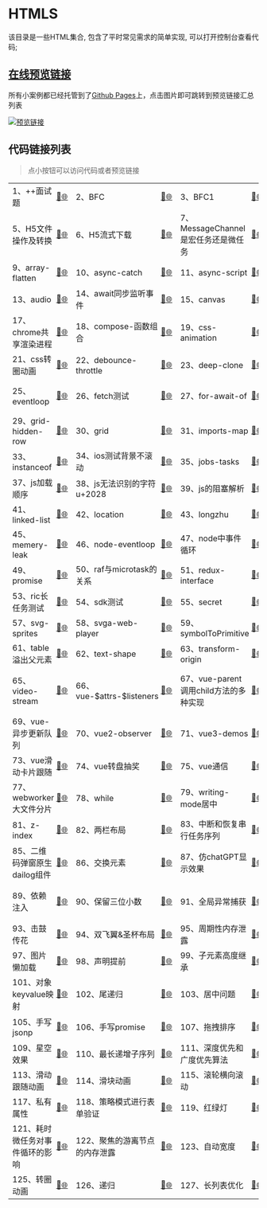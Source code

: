 # HTMLS

该目录是一些HTML集合, 包含了平时常见需求的简单实现, 可以打开控制台查看代码;

## [在线预览链接](https://lorainwings.github.io/demos)

所有小案例都已经托管到了[Github Pages](https://pages.github.com/)上，点击图片即可跳转到预览链接汇总列表

<a href="https://lorainwings.github.io/demos" target="_blank">
  <img src="https://github.com/lorainwings/demos/raw/master/assets/images/demos-preview.jpg" alt="预览链接" >
</a>

## 代码链接列表

> 点小按钮可以访问代码或者预览链接

<table>
  <tr>
    <td>
      <div style="display:flex; align-items: center;">
        <span>
          1、++面试题        </span>
        &nbsp;
        <a href="/code-snippets/htmls/++面试题.js" target="_blank" style="margin-left: auto" title="代码">📎</a>
        <a href="https://lorainwings.github.io/demos/++面试题.js" target="_blank" title="预览">🌐</a>
      </div>
    </td>
    <td>
      <div style="display:flex; align-items: center;">
        <span>
          2、BFC        </span>
        &nbsp;
        <a href="/code-snippets/htmls/BFC.html" target="_blank" style="margin-left: auto" title="代码">📎</a>
        <a href="https://lorainwings.github.io/demos/BFC.html" target="_blank" title="预览">🌐</a>
      </div>
    </td>
    <td>
      <div style="display:flex; align-items: center;">
        <span>
          3、BFC1        </span>
        &nbsp;
        <a href="/code-snippets/htmls/BFC1.html" target="_blank" style="margin-left: auto" title="代码">📎</a>
        <a href="https://lorainwings.github.io/demos/BFC1.html" target="_blank" title="预览">🌐</a>
      </div>
    </td>
    <td>
      <div style="display:flex; align-items: center;">
        <span>
          4、Flip动画        </span>
        &nbsp;
        <a href="/code-snippets/htmls/Flip动画.html" target="_blank" style="margin-left: auto" title="代码">📎</a>
        <a href="https://lorainwings.github.io/demos/Flip动画.html" target="_blank" title="预览">🌐</a>
      </div>
    </td>
  </tr>
  <tr>
    <td>
      <div style="display:flex; align-items: center;">
        <span>
          5、H5文件操作及转换        </span>
        &nbsp;
        <a href="/code-snippets/htmls/H5文件操作及转换.html" target="_blank" style="margin-left: auto" title="代码">📎</a>
        <a href="https://lorainwings.github.io/demos/H5文件操作及转换.html" target="_blank" title="预览">🌐</a>
      </div>
    </td>
    <td>
      <div style="display:flex; align-items: center;">
        <span>
          6、H5流式下载        </span>
        &nbsp;
        <a href="/code-snippets/htmls/H5流式下载.html" target="_blank" style="margin-left: auto" title="代码">📎</a>
        <a href="https://lorainwings.github.io/demos/H5流式下载.html" target="_blank" title="预览">🌐</a>
      </div>
    </td>
    <td>
      <div style="display:flex; align-items: center;">
        <span>
          7、MessageChannel是宏任务还是微任务        </span>
        &nbsp;
        <a href="/code-snippets/htmls/MessageChannel是宏任务还是微任务.html" target="_blank" style="margin-left: auto" title="代码">📎</a>
        <a href="https://lorainwings.github.io/demos/MessageChannel是宏任务还是微任务.html" target="_blank" title="预览">🌐</a>
      </div>
    </td>
    <td>
      <div style="display:flex; align-items: center;">
        <span>
          8、UI渲染阻塞测试        </span>
        &nbsp;
        <a href="/code-snippets/htmls/UI渲染阻塞测试.html" target="_blank" style="margin-left: auto" title="代码">📎</a>
        <a href="https://lorainwings.github.io/demos/UI渲染阻塞测试.html" target="_blank" title="预览">🌐</a>
      </div>
    </td>
  </tr>
  <tr>
    <td>
      <div style="display:flex; align-items: center;">
        <span>
          9、array-flatten        </span>
        &nbsp;
        <a href="/code-snippets/htmls/array-flatten.html" target="_blank" style="margin-left: auto" title="代码">📎</a>
        <a href="https://lorainwings.github.io/demos/array-flatten.html" target="_blank" title="预览">🌐</a>
      </div>
    </td>
    <td>
      <div style="display:flex; align-items: center;">
        <span>
          10、async-catch        </span>
        &nbsp;
        <a href="/code-snippets/htmls/async-catch.html" target="_blank" style="margin-left: auto" title="代码">📎</a>
        <a href="https://lorainwings.github.io/demos/async-catch.html" target="_blank" title="预览">🌐</a>
      </div>
    </td>
    <td>
      <div style="display:flex; align-items: center;">
        <span>
          11、async-script        </span>
        &nbsp;
        <a href="/code-snippets/htmls/async-script.html" target="_blank" style="margin-left: auto" title="代码">📎</a>
        <a href="https://lorainwings.github.io/demos/async-script.html" target="_blank" title="预览">🌐</a>
      </div>
    </td>
    <td>
      <div style="display:flex; align-items: center;">
        <span>
          12、async替代promise        </span>
        &nbsp;
        <a href="/code-snippets/htmls/async替代promise.html" target="_blank" style="margin-left: auto" title="代码">📎</a>
        <a href="https://lorainwings.github.io/demos/async替代promise.html" target="_blank" title="预览">🌐</a>
      </div>
    </td>
  </tr>
  <tr>
    <td>
      <div style="display:flex; align-items: center;">
        <span>
          13、audio        </span>
        &nbsp;
        <a href="/code-snippets/htmls/audio.html" target="_blank" style="margin-left: auto" title="代码">📎</a>
        <a href="https://lorainwings.github.io/demos/audio.html" target="_blank" title="预览">🌐</a>
      </div>
    </td>
    <td>
      <div style="display:flex; align-items: center;">
        <span>
          14、await同步监听事件        </span>
        &nbsp;
        <a href="/code-snippets/htmls/await同步监听事件.html" target="_blank" style="margin-left: auto" title="代码">📎</a>
        <a href="https://lorainwings.github.io/demos/await同步监听事件.html" target="_blank" title="预览">🌐</a>
      </div>
    </td>
    <td>
      <div style="display:flex; align-items: center;">
        <span>
          15、canvas        </span>
        &nbsp;
        <a href="/code-snippets/htmls/canvas.html" target="_blank" style="margin-left: auto" title="代码">📎</a>
        <a href="https://lorainwings.github.io/demos/canvas.html" target="_blank" title="预览">🌐</a>
      </div>
    </td>
    <td>
      <div style="display:flex; align-items: center;">
        <span>
          16、canvas圆环动画        </span>
        &nbsp;
        <a href="/code-snippets/htmls/canvas圆环动画.html" target="_blank" style="margin-left: auto" title="代码">📎</a>
        <a href="https://lorainwings.github.io/demos/canvas圆环动画.html" target="_blank" title="预览">🌐</a>
      </div>
    </td>
  </tr>
  <tr>
    <td>
      <div style="display:flex; align-items: center;">
        <span>
          17、chrome共享渲染进程        </span>
        &nbsp;
        <a href="/code-snippets/htmls/chrome共享渲染进程.html" target="_blank" style="margin-left: auto" title="代码">📎</a>
        <a href="https://lorainwings.github.io/demos/chrome共享渲染进程.html" target="_blank" title="预览">🌐</a>
      </div>
    </td>
    <td>
      <div style="display:flex; align-items: center;">
        <span>
          18、compose-函数组合        </span>
        &nbsp;
        <a href="/code-snippets/htmls/compose-函数组合.html" target="_blank" style="margin-left: auto" title="代码">📎</a>
        <a href="https://lorainwings.github.io/demos/compose-函数组合.html" target="_blank" title="预览">🌐</a>
      </div>
    </td>
    <td>
      <div style="display:flex; align-items: center;">
        <span>
          19、css-animation        </span>
        &nbsp;
        <a href="/code-snippets/htmls/css-animation.html" target="_blank" style="margin-left: auto" title="代码">📎</a>
        <a href="https://lorainwings.github.io/demos/css-animation.html" target="_blank" title="预览">🌐</a>
      </div>
    </td>
    <td>
      <div style="display:flex; align-items: center;">
        <span>
          20、css-spread        </span>
        &nbsp;
        <a href="/code-snippets/htmls/css-spread.html" target="_blank" style="margin-left: auto" title="代码">📎</a>
        <a href="https://lorainwings.github.io/demos/css-spread.html" target="_blank" title="预览">🌐</a>
      </div>
    </td>
  </tr>
  <tr>
    <td>
      <div style="display:flex; align-items: center;">
        <span>
          21、css转圈动画        </span>
        &nbsp;
        <a href="/code-snippets/htmls/css转圈动画.html" target="_blank" style="margin-left: auto" title="代码">📎</a>
        <a href="https://lorainwings.github.io/demos/css转圈动画.html" target="_blank" title="预览">🌐</a>
      </div>
    </td>
    <td>
      <div style="display:flex; align-items: center;">
        <span>
          22、debounce-throttle        </span>
        &nbsp;
        <a href="/code-snippets/htmls/debounce-throttle.html" target="_blank" style="margin-left: auto" title="代码">📎</a>
        <a href="https://lorainwings.github.io/demos/debounce-throttle.html" target="_blank" title="预览">🌐</a>
      </div>
    </td>
    <td>
      <div style="display:flex; align-items: center;">
        <span>
          23、deep-clone        </span>
        &nbsp;
        <a href="/code-snippets/htmls/deep-clone.html" target="_blank" style="margin-left: auto" title="代码">📎</a>
        <a href="https://lorainwings.github.io/demos/deep-clone.html" target="_blank" title="预览">🌐</a>
      </div>
    </td>
    <td>
      <div style="display:flex; align-items: center;">
        <span>
          24、demo        </span>
        &nbsp;
        <a href="/code-snippets/htmls/demo.html" target="_blank" style="margin-left: auto" title="代码">📎</a>
        <a href="https://lorainwings.github.io/demos/demo.html" target="_blank" title="预览">🌐</a>
      </div>
    </td>
  </tr>
  <tr>
    <td>
      <div style="display:flex; align-items: center;">
        <span>
          25、eventloop        </span>
        &nbsp;
        <a href="/code-snippets/htmls/eventloop.html" target="_blank" style="margin-left: auto" title="代码">📎</a>
        <a href="https://lorainwings.github.io/demos/eventloop.html" target="_blank" title="预览">🌐</a>
      </div>
    </td>
    <td>
      <div style="display:flex; align-items: center;">
        <span>
          26、fetch测试        </span>
        &nbsp;
        <a href="/code-snippets/htmls/fetch测试.html" target="_blank" style="margin-left: auto" title="代码">📎</a>
        <a href="https://lorainwings.github.io/demos/fetch测试.html" target="_blank" title="预览">🌐</a>
      </div>
    </td>
    <td>
      <div style="display:flex; align-items: center;">
        <span>
          27、for-await-of        </span>
        &nbsp;
        <a href="/code-snippets/htmls/for-await-of.html" target="_blank" style="margin-left: auto" title="代码">📎</a>
        <a href="https://lorainwings.github.io/demos/for-await-of.html" target="_blank" title="预览">🌐</a>
      </div>
    </td>
    <td>
      <div style="display:flex; align-items: center;">
        <span>
          28、generator-run        </span>
        &nbsp;
        <a href="/code-snippets/htmls/generator-run.html" target="_blank" style="margin-left: auto" title="代码">📎</a>
        <a href="https://lorainwings.github.io/demos/generator-run.html" target="_blank" title="预览">🌐</a>
      </div>
    </td>
  </tr>
  <tr>
    <td>
      <div style="display:flex; align-items: center;">
        <span>
          29、grid-hidden-row        </span>
        &nbsp;
        <a href="/code-snippets/htmls/grid-hidden-row.html" target="_blank" style="margin-left: auto" title="代码">📎</a>
        <a href="https://lorainwings.github.io/demos/grid-hidden-row.html" target="_blank" title="预览">🌐</a>
      </div>
    </td>
    <td>
      <div style="display:flex; align-items: center;">
        <span>
          30、grid        </span>
        &nbsp;
        <a href="/code-snippets/htmls/grid.html" target="_blank" style="margin-left: auto" title="代码">📎</a>
        <a href="https://lorainwings.github.io/demos/grid.html" target="_blank" title="预览">🌐</a>
      </div>
    </td>
    <td>
      <div style="display:flex; align-items: center;">
        <span>
          31、imports-map        </span>
        &nbsp;
        <a href="/code-snippets/htmls/imports-map.html" target="_blank" style="margin-left: auto" title="代码">📎</a>
        <a href="https://lorainwings.github.io/demos/imports-map.html" target="_blank" title="预览">🌐</a>
      </div>
    </td>
    <td>
      <div style="display:flex; align-items: center;">
        <span>
          32、index        </span>
        &nbsp;
        <a href="/code-snippets/htmls/index.html" target="_blank" style="margin-left: auto" title="代码">📎</a>
        <a href="https://lorainwings.github.io/demos/index.html" target="_blank" title="预览">🌐</a>
      </div>
    </td>
  </tr>
  <tr>
    <td>
      <div style="display:flex; align-items: center;">
        <span>
          33、instanceof        </span>
        &nbsp;
        <a href="/code-snippets/htmls/instanceof.html" target="_blank" style="margin-left: auto" title="代码">📎</a>
        <a href="https://lorainwings.github.io/demos/instanceof.html" target="_blank" title="预览">🌐</a>
      </div>
    </td>
    <td>
      <div style="display:flex; align-items: center;">
        <span>
          34、ios测试背景不滚动        </span>
        &nbsp;
        <a href="/code-snippets/htmls/ios测试背景不滚动.html" target="_blank" style="margin-left: auto" title="代码">📎</a>
        <a href="https://lorainwings.github.io/demos/ios测试背景不滚动.html" target="_blank" title="预览">🌐</a>
      </div>
    </td>
    <td>
      <div style="display:flex; align-items: center;">
        <span>
          35、jobs-tasks        </span>
        &nbsp;
        <a href="/code-snippets/htmls/jobs-tasks.html" target="_blank" style="margin-left: auto" title="代码">📎</a>
        <a href="https://lorainwings.github.io/demos/jobs-tasks.html" target="_blank" title="预览">🌐</a>
      </div>
    </td>
    <td>
      <div style="display:flex; align-items: center;">
        <span>
          36、jquery-anchor-scroll        </span>
        &nbsp;
        <a href="/code-snippets/htmls/jquery-anchor-scroll.html" target="_blank" style="margin-left: auto" title="代码">📎</a>
        <a href="https://lorainwings.github.io/demos/jquery-anchor-scroll.html" target="_blank" title="预览">🌐</a>
      </div>
    </td>
  </tr>
  <tr>
    <td>
      <div style="display:flex; align-items: center;">
        <span>
          37、js加载顺序        </span>
        &nbsp;
        <a href="/code-snippets/htmls/js加载顺序.html" target="_blank" style="margin-left: auto" title="代码">📎</a>
        <a href="https://lorainwings.github.io/demos/js加载顺序.html" target="_blank" title="预览">🌐</a>
      </div>
    </td>
    <td>
      <div style="display:flex; align-items: center;">
        <span>
          38、js无法识别的字符u+2028        </span>
        &nbsp;
        <a href="/code-snippets/htmls/js无法识别的字符u+2028.html" target="_blank" style="margin-left: auto" title="代码">📎</a>
        <a href="https://lorainwings.github.io/demos/js无法识别的字符u+2028.html" target="_blank" title="预览">🌐</a>
      </div>
    </td>
    <td>
      <div style="display:flex; align-items: center;">
        <span>
          39、js的阻塞解析        </span>
        &nbsp;
        <a href="/code-snippets/htmls/js的阻塞解析.html" target="_blank" style="margin-left: auto" title="代码">📎</a>
        <a href="https://lorainwings.github.io/demos/js的阻塞解析.html" target="_blank" title="预览">🌐</a>
      </div>
    </td>
    <td>
      <div style="display:flex; align-items: center;">
        <span>
          40、link-source        </span>
        &nbsp;
        <a href="/code-snippets/htmls/link-source.js" target="_blank" style="margin-left: auto" title="代码">📎</a>
        <a href="https://lorainwings.github.io/demos/link-source.js" target="_blank" title="预览">🌐</a>
      </div>
    </td>
  </tr>
  <tr>
    <td>
      <div style="display:flex; align-items: center;">
        <span>
          41、linked-list        </span>
        &nbsp;
        <a href="/code-snippets/htmls/linked-list.html" target="_blank" style="margin-left: auto" title="代码">📎</a>
        <a href="https://lorainwings.github.io/demos/linked-list.html" target="_blank" title="预览">🌐</a>
      </div>
    </td>
    <td>
      <div style="display:flex; align-items: center;">
        <span>
          42、location        </span>
        &nbsp;
        <a href="/code-snippets/htmls/location.html" target="_blank" style="margin-left: auto" title="代码">📎</a>
        <a href="https://lorainwings.github.io/demos/location.html" target="_blank" title="预览">🌐</a>
      </div>
    </td>
    <td>
      <div style="display:flex; align-items: center;">
        <span>
          43、longzhu        </span>
        &nbsp;
        <a href="/code-snippets/htmls/longzhu.ignore.html" target="_blank" style="margin-left: auto" title="代码">📎</a>
        <a href="https://lorainwings.github.io/demos/longzhu.ignore.html" target="_blank" title="预览">🌐</a>
      </div>
    </td>
    <td>
      <div style="display:flex; align-items: center;">
        <span>
          44、maiaH5        </span>
        &nbsp;
        <a href="/code-snippets/htmls/maiaH5.js" target="_blank" style="margin-left: auto" title="代码">📎</a>
        <a href="https://lorainwings.github.io/demos/maiaH5.js" target="_blank" title="预览">🌐</a>
      </div>
    </td>
  </tr>
  <tr>
    <td>
      <div style="display:flex; align-items: center;">
        <span>
          45、memery-leak        </span>
        &nbsp;
        <a href="/code-snippets/htmls/memery-leak.html" target="_blank" style="margin-left: auto" title="代码">📎</a>
        <a href="https://lorainwings.github.io/demos/memery-leak.html" target="_blank" title="预览">🌐</a>
      </div>
    </td>
    <td>
      <div style="display:flex; align-items: center;">
        <span>
          46、node-eventloop        </span>
        &nbsp;
        <a href="/code-snippets/htmls/node-eventloop.js" target="_blank" style="margin-left: auto" title="代码">📎</a>
        <a href="https://lorainwings.github.io/demos/node-eventloop.js" target="_blank" title="预览">🌐</a>
      </div>
    </td>
    <td>
      <div style="display:flex; align-items: center;">
        <span>
          47、node中事件循环        </span>
        &nbsp;
        <a href="/code-snippets/htmls/node中事件循环.js" target="_blank" style="margin-left: auto" title="代码">📎</a>
        <a href="https://lorainwings.github.io/demos/node中事件循环.js" target="_blank" title="预览">🌐</a>
      </div>
    </td>
    <td>
      <div style="display:flex; align-items: center;">
        <span>
          48、promise-catch        </span>
        &nbsp;
        <a href="/code-snippets/htmls/promise-catch.html" target="_blank" style="margin-left: auto" title="代码">📎</a>
        <a href="https://lorainwings.github.io/demos/promise-catch.html" target="_blank" title="预览">🌐</a>
      </div>
    </td>
  </tr>
  <tr>
    <td>
      <div style="display:flex; align-items: center;">
        <span>
          49、promise        </span>
        &nbsp;
        <a href="/code-snippets/htmls/promise.then返回promise.html" target="_blank" style="margin-left: auto" title="代码">📎</a>
        <a href="https://lorainwings.github.io/demos/promise.then返回promise.html" target="_blank" title="预览">🌐</a>
      </div>
    </td>
    <td>
      <div style="display:flex; align-items: center;">
        <span>
          50、raf与microtask的关系        </span>
        &nbsp;
        <a href="/code-snippets/htmls/raf与microtask的关系.html" target="_blank" style="margin-left: auto" title="代码">📎</a>
        <a href="https://lorainwings.github.io/demos/raf与microtask的关系.html" target="_blank" title="预览">🌐</a>
      </div>
    </td>
    <td>
      <div style="display:flex; align-items: center;">
        <span>
          51、redux-interface        </span>
        &nbsp;
        <a href="/code-snippets/htmls/redux-interface.ts" target="_blank" style="margin-left: auto" title="代码">📎</a>
        <a href="https://lorainwings.github.io/demos/redux-interface.ts" target="_blank" title="预览">🌐</a>
      </div>
    </td>
    <td>
      <div style="display:flex; align-items: center;">
        <span>
          52、requestIdleCb        </span>
        &nbsp;
        <a href="/code-snippets/htmls/requestIdleCb.html" target="_blank" style="margin-left: auto" title="代码">📎</a>
        <a href="https://lorainwings.github.io/demos/requestIdleCb.html" target="_blank" title="预览">🌐</a>
      </div>
    </td>
  </tr>
  <tr>
    <td>
      <div style="display:flex; align-items: center;">
        <span>
          53、ric长任务测试        </span>
        &nbsp;
        <a href="/code-snippets/htmls/ric长任务测试.html" target="_blank" style="margin-left: auto" title="代码">📎</a>
        <a href="https://lorainwings.github.io/demos/ric长任务测试.html" target="_blank" title="预览">🌐</a>
      </div>
    </td>
    <td>
      <div style="display:flex; align-items: center;">
        <span>
          54、sdk测试        </span>
        &nbsp;
        <a href="/code-snippets/htmls/sdk测试.html" target="_blank" style="margin-left: auto" title="代码">📎</a>
        <a href="https://lorainwings.github.io/demos/sdk测试.html" target="_blank" title="预览">🌐</a>
      </div>
    </td>
    <td>
      <div style="display:flex; align-items: center;">
        <span>
          55、secret        </span>
        &nbsp;
        <a href="/code-snippets/htmls/secret.html" target="_blank" style="margin-left: auto" title="代码">📎</a>
        <a href="https://lorainwings.github.io/demos/secret.html" target="_blank" title="预览">🌐</a>
      </div>
    </td>
    <td>
      <div style="display:flex; align-items: center;">
        <span>
          56、sort-algrom        </span>
        &nbsp;
        <a href="/code-snippets/htmls/sort-algrom.html" target="_blank" style="margin-left: auto" title="代码">📎</a>
        <a href="https://lorainwings.github.io/demos/sort-algrom.html" target="_blank" title="预览">🌐</a>
      </div>
    </td>
  </tr>
  <tr>
    <td>
      <div style="display:flex; align-items: center;">
        <span>
          57、svg-sprites        </span>
        &nbsp;
        <a href="/code-snippets/htmls/svg-sprites.html" target="_blank" style="margin-left: auto" title="代码">📎</a>
        <a href="https://lorainwings.github.io/demos/svg-sprites.html" target="_blank" title="预览">🌐</a>
      </div>
    </td>
    <td>
      <div style="display:flex; align-items: center;">
        <span>
          58、svga-web-player        </span>
        &nbsp;
        <a href="/code-snippets/htmls/svga-web-player.html" target="_blank" style="margin-left: auto" title="代码">📎</a>
        <a href="https://lorainwings.github.io/demos/svga-web-player.html" target="_blank" title="预览">🌐</a>
      </div>
    </td>
    <td>
      <div style="display:flex; align-items: center;">
        <span>
          59、symbolToPrimitive        </span>
        &nbsp;
        <a href="/code-snippets/htmls/symbolToPrimitive.html" target="_blank" style="margin-left: auto" title="代码">📎</a>
        <a href="https://lorainwings.github.io/demos/symbolToPrimitive.html" target="_blank" title="预览">🌐</a>
      </div>
    </td>
    <td>
      <div style="display:flex; align-items: center;">
        <span>
          60、t        </span>
        &nbsp;
        <a href="/code-snippets/htmls/t.html" target="_blank" style="margin-left: auto" title="代码">📎</a>
        <a href="https://lorainwings.github.io/demos/t.html" target="_blank" title="预览">🌐</a>
      </div>
    </td>
  </tr>
  <tr>
    <td>
      <div style="display:flex; align-items: center;">
        <span>
          61、table溢出父元素        </span>
        &nbsp;
        <a href="/code-snippets/htmls/table溢出父元素.html" target="_blank" style="margin-left: auto" title="代码">📎</a>
        <a href="https://lorainwings.github.io/demos/table溢出父元素.html" target="_blank" title="预览">🌐</a>
      </div>
    </td>
    <td>
      <div style="display:flex; align-items: center;">
        <span>
          62、text-shape        </span>
        &nbsp;
        <a href="/code-snippets/htmls/text-shape.html" target="_blank" style="margin-left: auto" title="代码">📎</a>
        <a href="https://lorainwings.github.io/demos/text-shape.html" target="_blank" title="预览">🌐</a>
      </div>
    </td>
    <td>
      <div style="display:flex; align-items: center;">
        <span>
          63、transform-origin        </span>
        &nbsp;
        <a href="/code-snippets/htmls/transform-origin.html" target="_blank" style="margin-left: auto" title="代码">📎</a>
        <a href="https://lorainwings.github.io/demos/transform-origin.html" target="_blank" title="预览">🌐</a>
      </div>
    </td>
    <td>
      <div style="display:flex; align-items: center;">
        <span>
          64、translate3d        </span>
        &nbsp;
        <a href="/code-snippets/htmls/translate3d.html" target="_blank" style="margin-left: auto" title="代码">📎</a>
        <a href="https://lorainwings.github.io/demos/translate3d.html" target="_blank" title="预览">🌐</a>
      </div>
    </td>
  </tr>
  <tr>
    <td>
      <div style="display:flex; align-items: center;">
        <span>
          65、video-stream        </span>
        &nbsp;
        <a href="/code-snippets/htmls/video-stream.html" target="_blank" style="margin-left: auto" title="代码">📎</a>
        <a href="https://lorainwings.github.io/demos/video-stream.html" target="_blank" title="预览">🌐</a>
      </div>
    </td>
    <td>
      <div style="display:flex; align-items: center;">
        <span>
          66、vue-$attrs-$listeners        </span>
        &nbsp;
        <a href="/code-snippets/htmls/vue-$attrs-$listeners.html" target="_blank" style="margin-left: auto" title="代码">📎</a>
        <a href="https://lorainwings.github.io/demos/vue-$attrs-$listeners.html" target="_blank" title="预览">🌐</a>
      </div>
    </td>
    <td>
      <div style="display:flex; align-items: center;">
        <span>
          67、vue-parent调用child方法的多种实现        </span>
        &nbsp;
        <a href="/code-snippets/htmls/vue-parent调用child方法的多种实现.html" target="_blank" style="margin-left: auto" title="代码">📎</a>
        <a href="https://lorainwings.github.io/demos/vue-parent调用child方法的多种实现.html" target="_blank" title="预览">🌐</a>
      </div>
    </td>
    <td>
      <div style="display:flex; align-items: center;">
        <span>
          68、vue-runtime-with-compiler调试        </span>
        &nbsp;
        <a href="/code-snippets/htmls/vue-runtime-with-compiler调试.html" target="_blank" style="margin-left: auto" title="代码">📎</a>
        <a href="https://lorainwings.github.io/demos/vue-runtime-with-compiler调试.html" target="_blank" title="预览">🌐</a>
      </div>
    </td>
  </tr>
  <tr>
    <td>
      <div style="display:flex; align-items: center;">
        <span>
          69、vue-异步更新队列        </span>
        &nbsp;
        <a href="/code-snippets/htmls/vue-异步更新队列.html" target="_blank" style="margin-left: auto" title="代码">📎</a>
        <a href="https://lorainwings.github.io/demos/vue-异步更新队列.html" target="_blank" title="预览">🌐</a>
      </div>
    </td>
    <td>
      <div style="display:flex; align-items: center;">
        <span>
          70、vue2-observer        </span>
        &nbsp;
        <a href="/code-snippets/htmls/vue2-observer.html" target="_blank" style="margin-left: auto" title="代码">📎</a>
        <a href="https://lorainwings.github.io/demos/vue2-observer.html" target="_blank" title="预览">🌐</a>
      </div>
    </td>
    <td>
      <div style="display:flex; align-items: center;">
        <span>
          71、vue3-demos        </span>
        &nbsp;
        <a href="/code-snippets/htmls/vue3-demos.html" target="_blank" style="margin-left: auto" title="代码">📎</a>
        <a href="https://lorainwings.github.io/demos/vue3-demos.html" target="_blank" title="预览">🌐</a>
      </div>
    </td>
    <td>
      <div style="display:flex; align-items: center;">
        <span>
          72、vue图片懒加载        </span>
        &nbsp;
        <a href="/code-snippets/htmls/vue图片懒加载.html" target="_blank" style="margin-left: auto" title="代码">📎</a>
        <a href="https://lorainwings.github.io/demos/vue图片懒加载.html" target="_blank" title="预览">🌐</a>
      </div>
    </td>
  </tr>
  <tr>
    <td>
      <div style="display:flex; align-items: center;">
        <span>
          73、vue滑动卡片跟随        </span>
        &nbsp;
        <a href="/code-snippets/htmls/vue滑动卡片跟随.html" target="_blank" style="margin-left: auto" title="代码">📎</a>
        <a href="https://lorainwings.github.io/demos/vue滑动卡片跟随.html" target="_blank" title="预览">🌐</a>
      </div>
    </td>
    <td>
      <div style="display:flex; align-items: center;">
        <span>
          74、vue转盘抽奖        </span>
        &nbsp;
        <a href="/code-snippets/htmls/vue转盘抽奖.html" target="_blank" style="margin-left: auto" title="代码">📎</a>
        <a href="https://lorainwings.github.io/demos/vue转盘抽奖.html" target="_blank" title="预览">🌐</a>
      </div>
    </td>
    <td>
      <div style="display:flex; align-items: center;">
        <span>
          75、vue通信        </span>
        &nbsp;
        <a href="/code-snippets/htmls/vue通信.html" target="_blank" style="margin-left: auto" title="代码">📎</a>
        <a href="https://lorainwings.github.io/demos/vue通信.html" target="_blank" title="预览">🌐</a>
      </div>
    </td>
    <td>
      <div style="display:flex; align-items: center;">
        <span>
          76、web-components        </span>
        &nbsp;
        <a href="/code-snippets/htmls/web-components.html" target="_blank" style="margin-left: auto" title="代码">📎</a>
        <a href="https://lorainwings.github.io/demos/web-components.html" target="_blank" title="预览">🌐</a>
      </div>
    </td>
  </tr>
  <tr>
    <td>
      <div style="display:flex; align-items: center;">
        <span>
          77、webworker大文件分片        </span>
        &nbsp;
        <a href="/code-snippets/htmls/webworker大文件分片.html" target="_blank" style="margin-left: auto" title="代码">📎</a>
        <a href="https://lorainwings.github.io/demos/webworker大文件分片.html" target="_blank" title="预览">🌐</a>
      </div>
    </td>
    <td>
      <div style="display:flex; align-items: center;">
        <span>
          78、while        </span>
        &nbsp;
        <a href="/code-snippets/htmls/while.js" target="_blank" style="margin-left: auto" title="代码">📎</a>
        <a href="https://lorainwings.github.io/demos/while.js" target="_blank" title="预览">🌐</a>
      </div>
    </td>
    <td>
      <div style="display:flex; align-items: center;">
        <span>
          79、writing-mode居中        </span>
        &nbsp;
        <a href="/code-snippets/htmls/writing-mode居中.html" target="_blank" style="margin-left: auto" title="代码">📎</a>
        <a href="https://lorainwings.github.io/demos/writing-mode居中.html" target="_blank" title="预览">🌐</a>
      </div>
    </td>
    <td>
      <div style="display:flex; align-items: center;">
        <span>
          80、yts        </span>
        &nbsp;
        <a href="/code-snippets/htmls/yts.html" target="_blank" style="margin-left: auto" title="代码">📎</a>
        <a href="https://lorainwings.github.io/demos/yts.html" target="_blank" title="预览">🌐</a>
      </div>
    </td>
  </tr>
  <tr>
    <td>
      <div style="display:flex; align-items: center;">
        <span>
          81、z-index        </span>
        &nbsp;
        <a href="/code-snippets/htmls/z-index.html" target="_blank" style="margin-left: auto" title="代码">📎</a>
        <a href="https://lorainwings.github.io/demos/z-index.html" target="_blank" title="预览">🌐</a>
      </div>
    </td>
    <td>
      <div style="display:flex; align-items: center;">
        <span>
          82、两栏布局        </span>
        &nbsp;
        <a href="/code-snippets/htmls/两栏布局.html" target="_blank" style="margin-left: auto" title="代码">📎</a>
        <a href="https://lorainwings.github.io/demos/两栏布局.html" target="_blank" title="预览">🌐</a>
      </div>
    </td>
    <td>
      <div style="display:flex; align-items: center;">
        <span>
          83、中断和恢复串行任务序列        </span>
        &nbsp;
        <a href="/code-snippets/htmls/中断和恢复串行任务序列.html" target="_blank" style="margin-left: auto" title="代码">📎</a>
        <a href="https://lorainwings.github.io/demos/中断和恢复串行任务序列.html" target="_blank" title="预览">🌐</a>
      </div>
    </td>
    <td>
      <div style="display:flex; align-items: center;">
        <span>
          84、事件捕获和冒泡        </span>
        &nbsp;
        <a href="/code-snippets/htmls/事件捕获和冒泡.html" target="_blank" style="margin-left: auto" title="代码">📎</a>
        <a href="https://lorainwings.github.io/demos/事件捕获和冒泡.html" target="_blank" title="预览">🌐</a>
      </div>
    </td>
  </tr>
  <tr>
    <td>
      <div style="display:flex; align-items: center;">
        <span>
          85、二维码弹窗原生dailog组件        </span>
        &nbsp;
        <a href="/code-snippets/htmls/二维码弹窗原生dailog组件.html" target="_blank" style="margin-left: auto" title="代码">📎</a>
        <a href="https://lorainwings.github.io/demos/二维码弹窗原生dailog组件.html" target="_blank" title="预览">🌐</a>
      </div>
    </td>
    <td>
      <div style="display:flex; align-items: center;">
        <span>
          86、交换元素        </span>
        &nbsp;
        <a href="/code-snippets/htmls/交换元素.html" target="_blank" style="margin-left: auto" title="代码">📎</a>
        <a href="https://lorainwings.github.io/demos/交换元素.html" target="_blank" title="预览">🌐</a>
      </div>
    </td>
    <td>
      <div style="display:flex; align-items: center;">
        <span>
          87、仿chatGPT显示效果        </span>
        &nbsp;
        <a href="/code-snippets/htmls/仿chatGPT显示效果.html" target="_blank" style="margin-left: auto" title="代码">📎</a>
        <a href="https://lorainwings.github.io/demos/仿chatGPT显示效果.html" target="_blank" title="预览">🌐</a>
      </div>
    </td>
    <td>
      <div style="display:flex; align-items: center;">
        <span>
          88、使用原生waap实现动画i        </span>
        &nbsp;
        <a href="/code-snippets/htmls/使用原生waap实现动画i.html" target="_blank" style="margin-left: auto" title="代码">📎</a>
        <a href="https://lorainwings.github.io/demos/使用原生waap实现动画i.html" target="_blank" title="预览">🌐</a>
      </div>
    </td>
  </tr>
  <tr>
    <td>
      <div style="display:flex; align-items: center;">
        <span>
          89、依赖注入        </span>
        &nbsp;
        <a href="/code-snippets/htmls/依赖注入.html" target="_blank" style="margin-left: auto" title="代码">📎</a>
        <a href="https://lorainwings.github.io/demos/依赖注入.html" target="_blank" title="预览">🌐</a>
      </div>
    </td>
    <td>
      <div style="display:flex; align-items: center;">
        <span>
          90、保留三位小数        </span>
        &nbsp;
        <a href="/code-snippets/htmls/保留三位小数.html" target="_blank" style="margin-left: auto" title="代码">📎</a>
        <a href="https://lorainwings.github.io/demos/保留三位小数.html" target="_blank" title="预览">🌐</a>
      </div>
    </td>
    <td>
      <div style="display:flex; align-items: center;">
        <span>
          91、全局异常捕获        </span>
        &nbsp;
        <a href="/code-snippets/htmls/全局异常捕获.html" target="_blank" style="margin-left: auto" title="代码">📎</a>
        <a href="https://lorainwings.github.io/demos/全局异常捕获.html" target="_blank" title="预览">🌐</a>
      </div>
    </td>
    <td>
      <div style="display:flex; align-items: center;">
        <span>
          92、共享词法作用域的内存泄露        </span>
        &nbsp;
        <a href="/code-snippets/htmls/共享词法作用域的内存泄露.html" target="_blank" style="margin-left: auto" title="代码">📎</a>
        <a href="https://lorainwings.github.io/demos/共享词法作用域的内存泄露.html" target="_blank" title="预览">🌐</a>
      </div>
    </td>
  </tr>
  <tr>
    <td>
      <div style="display:flex; align-items: center;">
        <span>
          93、击鼓传花        </span>
        &nbsp;
        <a href="/code-snippets/htmls/击鼓传花.html" target="_blank" style="margin-left: auto" title="代码">📎</a>
        <a href="https://lorainwings.github.io/demos/击鼓传花.html" target="_blank" title="预览">🌐</a>
      </div>
    </td>
    <td>
      <div style="display:flex; align-items: center;">
        <span>
          94、双飞翼&amp;圣杯布局        </span>
        &nbsp;
        <a href="/code-snippets/htmls/双飞翼&amp;圣杯布局.html" target="_blank" style="margin-left: auto" title="代码">📎</a>
        <a href="https://lorainwings.github.io/demos/双飞翼&amp;圣杯布局.html" target="_blank" title="预览">🌐</a>
      </div>
    </td>
    <td>
      <div style="display:flex; align-items: center;">
        <span>
          95、周期性内存泄露        </span>
        &nbsp;
        <a href="/code-snippets/htmls/周期性内存泄露.html" target="_blank" style="margin-left: auto" title="代码">📎</a>
        <a href="https://lorainwings.github.io/demos/周期性内存泄露.html" target="_blank" title="预览">🌐</a>
      </div>
    </td>
    <td>
      <div style="display:flex; align-items: center;">
        <span>
          96、图片压缩compress        </span>
        &nbsp;
        <a href="/code-snippets/htmls/图片压缩compress.html" target="_blank" style="margin-left: auto" title="代码">📎</a>
        <a href="https://lorainwings.github.io/demos/图片压缩compress.html" target="_blank" title="预览">🌐</a>
      </div>
    </td>
  </tr>
  <tr>
    <td>
      <div style="display:flex; align-items: center;">
        <span>
          97、图片懒加载        </span>
        &nbsp;
        <a href="/code-snippets/htmls/图片懒加载.html" target="_blank" style="margin-left: auto" title="代码">📎</a>
        <a href="https://lorainwings.github.io/demos/图片懒加载.html" target="_blank" title="预览">🌐</a>
      </div>
    </td>
    <td>
      <div style="display:flex; align-items: center;">
        <span>
          98、声明提前        </span>
        &nbsp;
        <a href="/code-snippets/htmls/声明提前.html" target="_blank" style="margin-left: auto" title="代码">📎</a>
        <a href="https://lorainwings.github.io/demos/声明提前.html" target="_blank" title="预览">🌐</a>
      </div>
    </td>
    <td>
      <div style="display:flex; align-items: center;">
        <span>
          99、子元素高度继承        </span>
        &nbsp;
        <a href="/code-snippets/htmls/子元素高度继承.html" target="_blank" style="margin-left: auto" title="代码">📎</a>
        <a href="https://lorainwings.github.io/demos/子元素高度继承.html" target="_blank" title="预览">🌐</a>
      </div>
    </td>
    <td>
      <div style="display:flex; align-items: center;">
        <span>
          100、对称按钮        </span>
        &nbsp;
        <a href="/code-snippets/htmls/对称按钮.html" target="_blank" style="margin-left: auto" title="代码">📎</a>
        <a href="https://lorainwings.github.io/demos/对称按钮.html" target="_blank" title="预览">🌐</a>
      </div>
    </td>
  </tr>
  <tr>
    <td>
      <div style="display:flex; align-items: center;">
        <span>
          101、对象keyvalue映射        </span>
        &nbsp;
        <a href="/code-snippets/htmls/对象keyvalue映射.html" target="_blank" style="margin-left: auto" title="代码">📎</a>
        <a href="https://lorainwings.github.io/demos/对象keyvalue映射.html" target="_blank" title="预览">🌐</a>
      </div>
    </td>
    <td>
      <div style="display:flex; align-items: center;">
        <span>
          102、尾递归        </span>
        &nbsp;
        <a href="/code-snippets/htmls/尾递归.html" target="_blank" style="margin-left: auto" title="代码">📎</a>
        <a href="https://lorainwings.github.io/demos/尾递归.html" target="_blank" title="预览">🌐</a>
      </div>
    </td>
    <td>
      <div style="display:flex; align-items: center;">
        <span>
          103、居中问题        </span>
        &nbsp;
        <a href="/code-snippets/htmls/居中问题.html" target="_blank" style="margin-left: auto" title="代码">📎</a>
        <a href="https://lorainwings.github.io/demos/居中问题.html" target="_blank" title="预览">🌐</a>
      </div>
    </td>
    <td>
      <div style="display:flex; align-items: center;">
        <span>
          104、建树        </span>
        &nbsp;
        <a href="/code-snippets/htmls/建树.html" target="_blank" style="margin-left: auto" title="代码">📎</a>
        <a href="https://lorainwings.github.io/demos/建树.html" target="_blank" title="预览">🌐</a>
      </div>
    </td>
  </tr>
  <tr>
    <td>
      <div style="display:flex; align-items: center;">
        <span>
          105、手写jsonp        </span>
        &nbsp;
        <a href="/code-snippets/htmls/手写jsonp.html" target="_blank" style="margin-left: auto" title="代码">📎</a>
        <a href="https://lorainwings.github.io/demos/手写jsonp.html" target="_blank" title="预览">🌐</a>
      </div>
    </td>
    <td>
      <div style="display:flex; align-items: center;">
        <span>
          106、手写promise        </span>
        &nbsp;
        <a href="/code-snippets/htmls/手写promise.html" target="_blank" style="margin-left: auto" title="代码">📎</a>
        <a href="https://lorainwings.github.io/demos/手写promise.html" target="_blank" title="预览">🌐</a>
      </div>
    </td>
    <td>
      <div style="display:flex; align-items: center;">
        <span>
          107、拖拽排序        </span>
        &nbsp;
        <a href="/code-snippets/htmls/拖拽排序.html" target="_blank" style="margin-left: auto" title="代码">📎</a>
        <a href="https://lorainwings.github.io/demos/拖拽排序.html" target="_blank" title="预览">🌐</a>
      </div>
    </td>
    <td>
      <div style="display:flex; align-items: center;">
        <span>
          108、文字翻转        </span>
        &nbsp;
        <a href="/code-snippets/htmls/文字翻转.html" target="_blank" style="margin-left: auto" title="代码">📎</a>
        <a href="https://lorainwings.github.io/demos/文字翻转.html" target="_blank" title="预览">🌐</a>
      </div>
    </td>
  </tr>
  <tr>
    <td>
      <div style="display:flex; align-items: center;">
        <span>
          109、星空效果        </span>
        &nbsp;
        <a href="/code-snippets/htmls/星空效果.html" target="_blank" style="margin-left: auto" title="代码">📎</a>
        <a href="https://lorainwings.github.io/demos/星空效果.html" target="_blank" title="预览">🌐</a>
      </div>
    </td>
    <td>
      <div style="display:flex; align-items: center;">
        <span>
          110、最长递增子序列        </span>
        &nbsp;
        <a href="/code-snippets/htmls/最长递增子序列.js" target="_blank" style="margin-left: auto" title="代码">📎</a>
        <a href="https://lorainwings.github.io/demos/最长递增子序列.js" target="_blank" title="预览">🌐</a>
      </div>
    </td>
    <td>
      <div style="display:flex; align-items: center;">
        <span>
          111、深度优先和广度优先算法        </span>
        &nbsp;
        <a href="/code-snippets/htmls/深度优先和广度优先算法.html" target="_blank" style="margin-left: auto" title="代码">📎</a>
        <a href="https://lorainwings.github.io/demos/深度优先和广度优先算法.html" target="_blank" title="预览">🌐</a>
      </div>
    </td>
    <td>
      <div style="display:flex; align-items: center;">
        <span>
          112、渲染阻塞        </span>
        &nbsp;
        <a href="/code-snippets/htmls/渲染阻塞.html" target="_blank" style="margin-left: auto" title="代码">📎</a>
        <a href="https://lorainwings.github.io/demos/渲染阻塞.html" target="_blank" title="预览">🌐</a>
      </div>
    </td>
  </tr>
  <tr>
    <td>
      <div style="display:flex; align-items: center;">
        <span>
          113、滑动跟随动画        </span>
        &nbsp;
        <a href="/code-snippets/htmls/滑动跟随动画.html" target="_blank" style="margin-left: auto" title="代码">📎</a>
        <a href="https://lorainwings.github.io/demos/滑动跟随动画.html" target="_blank" title="预览">🌐</a>
      </div>
    </td>
    <td>
      <div style="display:flex; align-items: center;">
        <span>
          114、滑块动画        </span>
        &nbsp;
        <a href="/code-snippets/htmls/滑块动画.html" target="_blank" style="margin-left: auto" title="代码">📎</a>
        <a href="https://lorainwings.github.io/demos/滑块动画.html" target="_blank" title="预览">🌐</a>
      </div>
    </td>
    <td>
      <div style="display:flex; align-items: center;">
        <span>
          115、滚轮横向滚动        </span>
        &nbsp;
        <a href="/code-snippets/htmls/滚轮横向滚动.html" target="_blank" style="margin-left: auto" title="代码">📎</a>
        <a href="https://lorainwings.github.io/demos/滚轮横向滚动.html" target="_blank" title="预览">🌐</a>
      </div>
    </td>
    <td>
      <div style="display:flex; align-items: center;">
        <span>
          116、父元素高度        </span>
        &nbsp;
        <a href="/code-snippets/htmls/父元素高度.html" target="_blank" style="margin-left: auto" title="代码">📎</a>
        <a href="https://lorainwings.github.io/demos/父元素高度.html" target="_blank" title="预览">🌐</a>
      </div>
    </td>
  </tr>
  <tr>
    <td>
      <div style="display:flex; align-items: center;">
        <span>
          117、私有属性        </span>
        &nbsp;
        <a href="/code-snippets/htmls/私有属性.html" target="_blank" style="margin-left: auto" title="代码">📎</a>
        <a href="https://lorainwings.github.io/demos/私有属性.html" target="_blank" title="预览">🌐</a>
      </div>
    </td>
    <td>
      <div style="display:flex; align-items: center;">
        <span>
          118、策略模式进行表单验证        </span>
        &nbsp;
        <a href="/code-snippets/htmls/策略模式进行表单验证.html" target="_blank" style="margin-left: auto" title="代码">📎</a>
        <a href="https://lorainwings.github.io/demos/策略模式进行表单验证.html" target="_blank" title="预览">🌐</a>
      </div>
    </td>
    <td>
      <div style="display:flex; align-items: center;">
        <span>
          119、红绿灯        </span>
        &nbsp;
        <a href="/code-snippets/htmls/红绿灯.html" target="_blank" style="margin-left: auto" title="代码">📎</a>
        <a href="https://lorainwings.github.io/demos/红绿灯.html" target="_blank" title="预览">🌐</a>
      </div>
    </td>
    <td>
      <div style="display:flex; align-items: center;">
        <span>
          120、网页位置        </span>
        &nbsp;
        <a href="/code-snippets/htmls/网页位置.html" target="_blank" style="margin-left: auto" title="代码">📎</a>
        <a href="https://lorainwings.github.io/demos/网页位置.html" target="_blank" title="预览">🌐</a>
      </div>
    </td>
  </tr>
  <tr>
    <td>
      <div style="display:flex; align-items: center;">
        <span>
          121、耗时微任务对事件循环的影响        </span>
        &nbsp;
        <a href="/code-snippets/htmls/耗时微任务对事件循环的影响.html" target="_blank" style="margin-left: auto" title="代码">📎</a>
        <a href="https://lorainwings.github.io/demos/耗时微任务对事件循环的影响.html" target="_blank" title="预览">🌐</a>
      </div>
    </td>
    <td>
      <div style="display:flex; align-items: center;">
        <span>
          122、聚焦的游离节点的内存泄露        </span>
        &nbsp;
        <a href="/code-snippets/htmls/聚焦的游离节点的内存泄露.html" target="_blank" style="margin-left: auto" title="代码">📎</a>
        <a href="https://lorainwings.github.io/demos/聚焦的游离节点的内存泄露.html" target="_blank" title="预览">🌐</a>
      </div>
    </td>
    <td>
      <div style="display:flex; align-items: center;">
        <span>
          123、自动宽度        </span>
        &nbsp;
        <a href="/code-snippets/htmls/自动宽度.html" target="_blank" style="margin-left: auto" title="代码">📎</a>
        <a href="https://lorainwings.github.io/demos/自动宽度.html" target="_blank" title="预览">🌐</a>
      </div>
    </td>
    <td>
      <div style="display:flex; align-items: center;">
        <span>
          124、获取vue根实例        </span>
        &nbsp;
        <a href="/code-snippets/htmls/获取vue根实例.js" target="_blank" style="margin-left: auto" title="代码">📎</a>
        <a href="https://lorainwings.github.io/demos/获取vue根实例.js" target="_blank" title="预览">🌐</a>
      </div>
    </td>
  </tr>
  <tr>
    <td>
      <div style="display:flex; align-items: center;">
        <span>
          125、转圈动画        </span>
        &nbsp;
        <a href="/code-snippets/htmls/转圈动画.html" target="_blank" style="margin-left: auto" title="代码">📎</a>
        <a href="https://lorainwings.github.io/demos/转圈动画.html" target="_blank" title="预览">🌐</a>
      </div>
    </td>
    <td>
      <div style="display:flex; align-items: center;">
        <span>
          126、递归        </span>
        &nbsp;
        <a href="/code-snippets/htmls/递归.html" target="_blank" style="margin-left: auto" title="代码">📎</a>
        <a href="https://lorainwings.github.io/demos/递归.html" target="_blank" title="预览">🌐</a>
      </div>
    </td>
    <td>
      <div style="display:flex; align-items: center;">
        <span>
          127、长列表优化        </span>
        &nbsp;
        <a href="/code-snippets/htmls/长列表优化.html" target="_blank" style="margin-left: auto" title="代码">📎</a>
        <a href="https://lorainwings.github.io/demos/长列表优化.html" target="_blank" title="预览">🌐</a>
      </div>
    </td>
    <td>
      <div style="display:flex; align-items: center;">
        <span>
          128、高度自适应        </span>
        &nbsp;
        <a href="/code-snippets/htmls/高度自适应.html" target="_blank" style="margin-left: auto" title="代码">📎</a>
        <a href="https://lorainwings.github.io/demos/高度自适应.html" target="_blank" title="预览">🌐</a>
      </div>
    </td>
  </tr>
</table>
